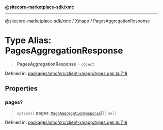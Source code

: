 [**@sitecore-marketplace-sdk/xmc**](../../../../README.md)

***

[@sitecore-marketplace-sdk/xmc](../../../../README.md) / [Xmapp](../README.md) / PagesAggregationResponse

# Type Alias: PagesAggregationResponse

> **PagesAggregationResponse** = `object`

Defined in: [packages/xmc/src/client-xmapp/types.gen.ts:718](https://github.com/Sitecore/marketplace-sdk/blob/e3ec55ede335ad59ac5875d32f0d68c50e7bc899/packages/xmc/src/client-xmapp/types.gen.ts#L718)

## Properties

### pages?

> `optional` **pages**: [`PageAggregationResponse`](PageAggregationResponse.md)[] \| `null`

Defined in: [packages/xmc/src/client-xmapp/types.gen.ts:719](https://github.com/Sitecore/marketplace-sdk/blob/e3ec55ede335ad59ac5875d32f0d68c50e7bc899/packages/xmc/src/client-xmapp/types.gen.ts#L719)
